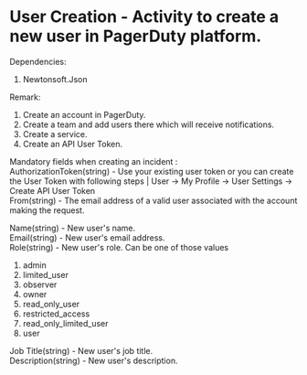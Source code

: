 ﻿# User Creation - Activity to create a new user in PagerDuty platform.

Dependencies:
1. Newtonsoft.Json

Remark:
1. Create an account in PagerDuty.
3. Create a team and add users there which will receive notifications.
4. Create a service.
5. Create an API User Token.

Mandatory fields when creating an incident :<br />
AuthorizationToken(string) - Use your existing user token or you can create the User Token with following steps | User -> My Profile -> User Settings -> Create API User Token<br />
From(string) - The email address of a valid user associated with the account making the request.<br />

Name(string) - New user's name.<br />
Email(string) - New user's email address.<br />
Role(string) - New user's role. Can be one of those values <br />
1. admin
2. limited_user
3. observer
4. owner
5. read_only_user
6. restricted_access
7. read_only_limited_user
8. user

Job Title(string) - New user's job title.<br />
Description(string) - New user's description.<br />
 